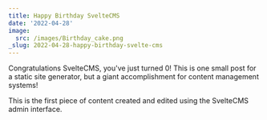 ```yaml
---
title: Happy Birthday SvelteCMS
date: '2022-04-28'
image:
  src: /images/Birthday_cake.png
_slug: 2022-04-28-happy-birthday-svelte-cms
---
```

Congratulations SvelteCMS, you've just turned 0! This is one small post for a static site generator, but a giant accomplishment for content management systems!

This is the first piece of content created and edited using the SvelteCMS admin interface.